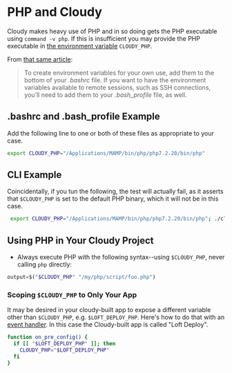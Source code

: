 # PHP and Cloudy

Cloudy makes heavy use of PHP and in so doing gets the PHP executable using `command -v php`.  If this is insufficient you may provide the PHP executable in [the environment variable](https://www.howtogeek.com/668503/how-to-set-environment-variables-in-bash-on-linux/) `CLOUDY_PHP`.

From [that same article](https://www.howtogeek.com/668503/how-to-set-environment-variables-in-bash-on-linux/):
> To create environment variables for your own use, add them to the bottom of your _.bashrc_ file. If you want to have the environment variables available to remote sessions, such as SSH connections, you’ll need to add them to your _.bash_profile_ file, as well.

## .bashrc and .bash_profile Example

Add the following line to one or both of these files as appropriate to your case.

```bash
export CLOUDY_PHP="/Applications/MAMP/bin/php/php7.2.20/bin/php"
```

## CLI Example
Coincidentally, if you tun the following, the test will actually fail, as it asserts that `$CLOUDY_PHP` is set to the default PHP binary, which it will not be in this case.

```bash
 export CLOUDY_PHP="/Applications/MAMP/bin/php/php7.2.20/bin/php"; ./cloudy_tools.sh tests
```

## Using PHP in Your Cloudy Project

* Always execute PHP with the following syntax--using `$CLOUDY_PHP`, never calling `php` directly:

```php
output=$("$CLOUDY_PHP" "/my/php/script/foo.php")
```

### Scoping `$CLOUDY_PHP` to Only Your App

It may be desired in your cloudy-built app to expose a different variable other than `$CLOUDY_PHP`, e.g. `$LOFT_DEPLOY_PHP`.  Here's how to do that with an [event handler](@events).  In this case the Cloudy-built app is called "Loft Deploy".

```bash
function on_pre_config() {
  if [[ "$LOFT_DEPLOY_PHP" ]]; then
    CLOUDY_PHP="$LOFT_DEPLOY_PHP"
  fi
}
```
